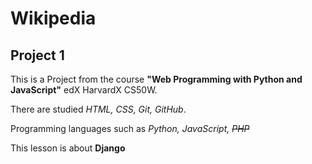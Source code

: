# Wikipedia
## Project 1 ##
This is a Project from the course **"Web Programming with Python and JavaScript"** edX HarvardX CS50W. 

There are studied *HTML, CSS, Git, GitHub*.

Programming languages such as *Python, JavaScript, ~~PHP~~*

This lesson is about **Django**
